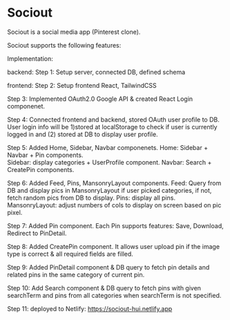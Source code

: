 # Sociout

Sociout is a social media app (Pinterest clone).

Sociout supports the following features:




Implementation:

backend:
Step 1: Setup server, connected DB, defined schema

frontend:
Step 2: Setup frontend React, TailwindCSS

Step 3: Implemented OAuth2.0 Google API & created React Login componenet. 

Step 4: Connected frontend and backend, stored OAuth user profile to DB. User login info will be 1)stored at localStorage to check if user is currently logged in and (2) stored at DB to display user profile.

Step 5: Added Home, Sidebar, Navbar componenets. 
    Home: Sidebar + Navbar + Pin components.  
    Sidebar: display categories + UserProfile component. 
    Navbar: Search + CreatePin components.

Step 6: Added Feed, Pins, MansonryLayout components.
    Feed: Query from DB and display pics in MansonryLayout if user picked categories, if not, fetch random pics from DB to display.
    Pins: display all pins.
    MansonryLayout: adjust numbers of cols to display on screen based on pic pixel.

Step 7: Added Pin component. Each Pin supports features: Save, Download, Redirect to PinDetail. 

Step 8: Added CreatePin component. It allows user upload pin if the image type is correct & all required fields are filled. 

Step 9: Added PinDetail component & DB query to fetch pin details and related pins in the same category of current pin. 

Step 10: Add Search component & DB query to fetch pins with given searchTerm and pins from all categories when searchTerm is not specified.

Step 11: deployed to Netlify: https://sociout-hui.netlify.app


